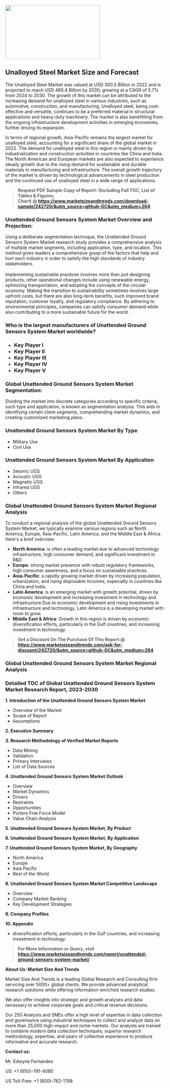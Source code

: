 <p><img class="alignnone size-medium wp-image-20088" src="https://ffe5etoiles.com/wp-content/uploads/2024/12/MST1-300x171.png" alt="" width="300" height="171" /></p><h2>Unalloyed Steel Market Size and Forecast</h2><p>The Unalloyed Steel Market was valued at USD 300.5 Billion in 2022 and is projected to reach USD 466.4 Billion by 2030, growing at a CAGR of 5.7% from 2024 to 2030. The growth of this market can be attributed to the increasing demand for unalloyed steel in various industries, such as automotive, construction, and manufacturing. Unalloyed steel, being cost-effective and versatile, continues to be a preferred material in structural applications and heavy-duty machinery. The market is also benefitting from the ongoing infrastructure development activities in emerging economies, further driving its expansion.</p><p>In terms of regional growth, Asia-Pacific remains the largest market for unalloyed steel, accounting for a significant share of the global market in 2022. The demand for unalloyed steel in this region is mainly driven by industrialization and construction activities in countries like China and India. The North American and European markets are also expected to experience steady growth due to the rising demand for sustainable and durable materials in manufacturing and infrastructure. The overall growth trajectory of the market is driven by technological advancements in steel production and the continued use of unalloyed steel in a wide range of applications.</p></p><blockquote id="" class=""><strong>Request PDF Sample Copy of Report: (Including Full TOC, List of Tables &amp; Figures, Chart)&nbsp;@&nbsp;<strong><a href="https://www.marketsizeandtrends.com/download-sample/242720/&utm_source=github-GC&utm_medium=264" target="_blank">https://www.marketsizeandtrends.com/download-sample/242720/&utm_source=github-GC&utm_medium=264</a></strong></strong></blockquote><h3 id="" class="">Unattended Ground Sensors System Market&nbsp;Overview and Projection:</h3><p id="" class="">Using a deliberate segmentation technique, the Unattended Ground Sensors System Market research study provides a comprehensive analysis of multiple market segments, including application, type, and location. This method gives readers a comprehensive grasp of the factors that help and hurt each industry in order to satisfy the high standards of industry stakeholders. <br /> <br />Implementing sustainable practices involves more than just designing products; other operational changes include using renewable energy, optimizing transportation, and adopting the concepts of the circular economy. Making the transition to sustainability sometimes involves large upfront costs, but there are also long-term benefits, such improved brand reputation, customer loyalty, and regulatory compliance. By adhering to environmental principles, companies can satisfy consumer demand while also contributing to a more sustainable future for the world.</p><h3 id="" class="">Who is the largest manufacturers of&nbsp;Unattended Ground Sensors System Market worldwide?</h3><h3 class=""><p><ul><li>Key Player I </li><li> Key Player II </li><li> Key Player III </li><li> Key Player IV </li><li> Key Player V</li></ul></p></h3><h3 id="" class="">Global&nbsp;Unattended Ground Sensors System Market Segmentation:</h3><p id="" class="">Dividing the market into discrete categories according to specific criteria, such type and application, is known as segmentation analysis. This aids in identifying certain client segments, comprehending market dynamics, and creating customized marketing plans.</p><h3 id="" class="">Unattended Ground Sensors System Market&nbsp;By Type</h3><p><p><ul><li>Military Use</li><li> Civil Use</p></li></ul></p></p><h3 id="" class="">Unattended Ground Sensors System Market&nbsp;By Application</h3><p class=""><p><ul><li>Seismic UGS</li><li> Acoustic UGS</li><li> Magnetic UGS</li><li> Infrared UGS</li><li> Others</li></ul></p></p><h3 id="" class="">Global Unattended Ground Sensors System Market Regional Analysis</h3><p id="" class="">To conduct a regional analysis of the global Unattended Ground Sensors System Market, we typically examine various regions such as North America, Europe, Asia-Pacific, Latin America, and the Middle East &amp; Africa. Here's a brief overview:</p><ul><li><strong>North America</strong>: is often a leading market due to advanced technology infrastructure, high consumer demand, and significant investment in R&amp;D.</li><li><strong>Europe</strong>: strong market presence with robust regulatory frameworks, high consumer awareness, and a focus on sustainable practices.</li><li><strong>Asia-Pacific</strong>: a rapidly growing market driven by increasing population, urbanization, and rising disposable incomes, especially in countries like China and India.</li><li><strong>Latin America</strong>: is an emerging market with growth potential, driven by economic development and increasing investment in technology and infrastructure.Due to economic development and rising investments in infrastructure and technology, Latin America is a developing market with room to grow.</li><li><strong>Middle East &amp; Africa</strong>: Growth in this region is driven by economic diversification efforts, particularly in the Gulf countries, and increasing investment in technology.</li></ul><blockquote id="" class=""><strong>Get a Discount On The Purchase Of This Report @ <strong><a href="https://www.marketsizeandtrends.com/ask-for-discount/242720/&utm_source=github-GC&utm_medium=264" target="_blank">https://www.marketsizeandtrends.com/ask-for-discount/242720/&utm_source=github-GC&utm_medium=264</a></strong></strong></blockquote><h3 id="" class="">Global Unattended Ground Sensors System Market Regional Analysis</h3><h3 id="" class="">Detailed TOC of Global Unattended Ground Sensors System Market Research Report, 2023-2030</h3><p id="" class=""><strong>1. Introduction of the Unattended Ground Sensors System Market</strong></p><ul><li>Overview of the Market</li><li>Scope of Report</li><li>Assumptions</li></ul><p id="" class=""><strong>2. Executive Summary</strong></p><p id="" class=""><strong>3. Research Methodology of Verified Market Reports</strong></p><ul><li>Data Mining</li><li>Validation</li><li>Primary Interviews</li><li>List of Data Sources</li></ul><p id="" class=""><strong>4. Unattended Ground Sensors System Market Outlook</strong></p><ul><li>Overview</li><li>Market Dynamics</li><li>Drivers</li><li>Restraints</li><li>Opportunities</li><li>Porters Five Force Model</li><li>Value Chain Analysis</li></ul><p id="" class=""><strong>5. Unattended Ground Sensors System Market, By Product</strong></p><p id="" class=""><strong>6. Unattended Ground Sensors System Market, By Application</strong></p><p id="" class=""><strong>7. Unattended Ground Sensors System Market, By Geography</strong></p><ul><li>North America</li><li>Europe</li><li>Asia Pacific</li><li>Rest of the World</li></ul><p id="" class=""><strong>8. Unattended Ground Sensors System Market Competitive Landscape</strong></p><ul><li>Overview</li><li>Company Market Ranking</li><li>Key Development Strategies</li></ul><p id="" class=""><strong>9. Company Profiles</strong></p><p id="" class=""><strong>10. Appendix</strong></p><ul><li>diversification efforts, particularly in the Gulf countries, and increasing investment in technology.</li></ul><blockquote id="" class=""><strong>For More Information or Query, visit <strong><strong><a href="https://www.marketsizeandtrends.com/report/unattended-ground-sensors-system-market/" target="_blank">https://www.marketsizeandtrends.com/report/unattended-ground-sensors-system-market/</a></strong></strong></strong></blockquote><p id="" class=""><strong>About Us: Market Size And Trends</strong></p><p id="" class="">Market Size And Trends is a leading Global Research and Consulting firm servicing over 5000+ global clients. We provide advanced analytical research solutions while offering information-enriched research studies.</p><p id="" class="">We also offer insights into strategic and growth analyses and data necessary to achieve corporate goals and critical revenue decisions.</p><p id="" class="">Our 250 Analysts and SMEs offer a high level of expertise in data collection and governance using industrial techniques to collect and analyze data on more than 25,000 high-impact and niche markets. Our analysts are trained to combine modern data collection techniques, superior research methodology, expertise, and years of collective experience to produce informative and accurate research.</p><p id="" class=""><strong>Contact us:</strong></p><p id="" class="">Mr. Edwyne Fernandes</p><p id="" class="">US: +1 (650)-781-4080</p><p id="" class="">US Toll-Free: +1 (800)-782-1768</p>
